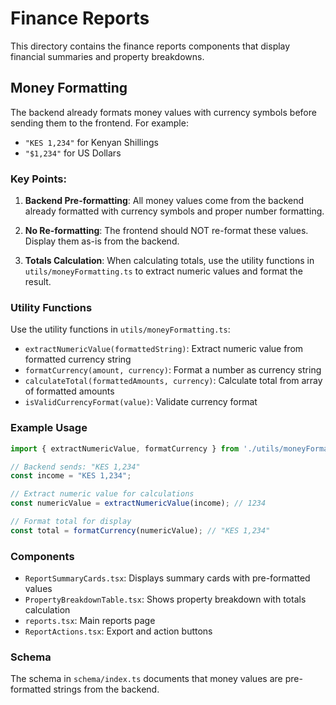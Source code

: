 # Finance Reports

This directory contains the finance reports components that display financial summaries and property breakdowns.

## Money Formatting

The backend already formats money values with currency symbols before sending them to the frontend. For example:
- `"KES 1,234"` for Kenyan Shillings
- `"$1,234"` for US Dollars

### Key Points:

1. **Backend Pre-formatting**: All money values come from the backend already formatted with currency symbols and proper number formatting.

2. **No Re-formatting**: The frontend should NOT re-format these values. Display them as-is from the backend.

3. **Totals Calculation**: When calculating totals, use the utility functions in `utils/moneyFormatting.ts` to extract numeric values and format the result.

### Utility Functions

Use the utility functions in `utils/moneyFormatting.ts`:

- `extractNumericValue(formattedString)`: Extract numeric value from formatted currency string
- `formatCurrency(amount, currency)`: Format a number as currency string
- `calculateTotal(formattedAmounts, currency)`: Calculate total from array of formatted amounts
- `isValidCurrencyFormat(value)`: Validate currency format

### Example Usage

```typescript
import { extractNumericValue, formatCurrency } from './utils/moneyFormatting';

// Backend sends: "KES 1,234"
const income = "KES 1,234";

// Extract numeric value for calculations
const numericValue = extractNumericValue(income); // 1234

// Format total for display
const total = formatCurrency(numericValue); // "KES 1,234"
```

### Components

- `ReportSummaryCards.tsx`: Displays summary cards with pre-formatted values
- `PropertyBreakdownTable.tsx`: Shows property breakdown with totals calculation
- `reports.tsx`: Main reports page
- `ReportActions.tsx`: Export and action buttons

### Schema

The schema in `schema/index.ts` documents that money values are pre-formatted strings from the backend. 